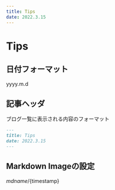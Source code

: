 ```yaml
---
title: Tips
date: 2022.3.15
---
```


# Tips

## 日付フォーマット
yyyy.m.d

## 記事ヘッダ
ブログ一覧に表示される内容のフォーマット
```markdown
---
title: Tips
date: 2022.3.15
---
```

## Markdown Imageの設定
${mdname}/${timestamp}